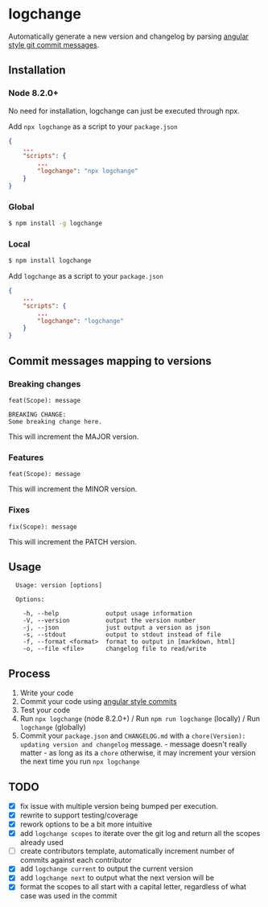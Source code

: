 # logchange

Automatically generate a new version and changelog by parsing <a href="https://gist.github.com/stephenparish/9941e89d80e2bc58a153#format-of-the-commit-message" target="_blank">angular style git commit messages</a>.

## Installation

### Node 8.2.0+

No need for installation, logchange can just be executed through npx.

Add `npx logchange` as a script to your `package.json`

```json
{
    ...
    "scripts": {
        ...
        "logchange": "npx logchange"
    }
}
```

### Global
```bash
$ npm install -g logchange
```

### Local
```bash
$ npm install logchange
```
Add `logchange` as a script to your `package.json`

```json
{
    ...
    "scripts": {
        ...
        "logchange": "logchange"
    }
}
```

## Commit messages mapping to versions
### Breaking changes 
```
feat(Scope): message

BREAKING CHANGE:
Some breaking change here.
```

This will increment the MAJOR version.

### Features
```
feat(Scope): message
``` 

This will increment the MINOR version.

### Fixes
```
fix(Scope): message
```

This will increment the PATCH version.

## Usage

```text
  Usage: version [options]

  Options:

    -h, --help             output usage information
    -V, --version          output the version number
    -j, --json             just output a version as json
    -s, --stdout           output to stdout instead of file
    -f, --format <format>  format to output in [markdown, html]
    -o, --file <file>      changelog file to read/write
```

## Process

1. Write your code
2. Commit your code using <a href="https://gist.github.com/stephenparish/9941e89d80e2bc58a153#format-of-the-commit-message" target="_blank">angular style commits</a>
3. Test your code
4. Run `npx logchange` (node 8.2.0+) / Run `npm run logchange` (locally) / Run `logchange` (globally)
5. Commit your `package.json` and `CHANGELOG.md` with a `chore(Version): updating version and changelog` message. - message doesn't really matter - as long as its a `chore` otherwise, it may increment your version the next time you run `npx logchange`

## TODO

- [x] fix issue with multiple version being bumped per execution.
- [x] rewrite to support testing/coverage
- [x] rework options to be a bit more intuitive
- [x] add `logchange scopes` to iterate over the git log and return all the scopes already used
- [ ] create contributors template, automatically increment number of commits against each contributor
- [x] add `logchange current` to output the current version
- [x] add `logchange next` to output what the next version will be
- [x] format the scopes to all start with a capital letter, regardless of what case was used in the commit